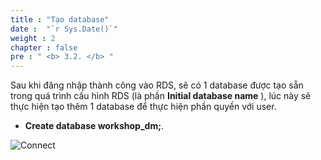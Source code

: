 ```yaml
---
title : "Tạo database"
date :  "`r Sys.Date()`" 
weight : 2 
chapter : false
pre : " <b> 3.2. </b> "
---
```

Sau khi đăng nhập thành công vào RDS, sẽ có 1 database được tạo sẵn trong quá trình cấu hình RDS (là phần **Initial database name** ), 
lúc này sẽ thực hiện tạo thêm 1 database để thực hiện phần quyền với user.
 + **Create database workshop_dm;**.    

![Connect](/images/3.connect/008-createdb.png)
